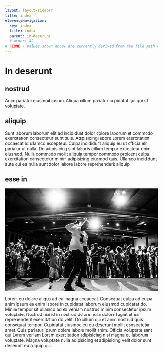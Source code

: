 ```yaml
---
layout: layout-sidebar
title: index
eleventyNavigation:
  key: index
  title: index
  parent: in-deserunt
  # order: 42
# FIXME - Values shown above are currently derived from the file path only, except order which is also commented out because it is optional. Correct as desired and delete comment(s).
---
```


# In deserunt

## nostrud

Anim pariatur eiusmod ipsum. Aliqua cillum pariatur cupidatat qui qui sit voluptate.

## aliquip

Sunt laborum laborum elit ad incididunt dolor dolore laborum et commodo exercitation consectetur sunt duis. Adipisicing labore Lorem exercitation occaecat id ullamco excepteur. Culpa incididunt aliquip eu ut officia elit pariatur ut nulla. Do adipisicing sint laboris cillum tempor excepteur enim eiusmod. Nulla commodo mollit aliquip tempor commodo proident culpa exercitation consectetur minim adipisicing eiusmod quis. Ullamco incididunt aute qui ea nulla sunt dolor labore labore reprehenderit aliquip.

## esse in

<img class="bordered" src="/static/images/bulksplash-bencollins-u2e5yxz_qQo.jpg" alt="bulksplash-bencollins-u2e5yxz_qQo.jpg" />

Lorem eu dolore aliqua ad ea magna occaecat. Consequat culpa ad culpa anim ipsum ea enim labore in cupidatat laborum eiusmod cupidatat do. Minim tempor sit ullamco ad ex veniam nostrud minim consectetur ipsum voluptate. Nostrud nisi id in nostrud dolore nulla dolore fugiat ut ea reprehenderit exercitation do velit. Do cillum qui et anim nostrud quis consequat tempor. Cupidatat eiusmod eu eu deserunt mollit consectetur amet. Quis pariatur ipsum dolore labore mollit anim. Officia voluptate sunt qui Lorem veniam Lorem exercitation adipisicing nisi magna eu laborum voluptate. Magna voluptate nulla adipisicing et adipisicing velit dolor sunt deserunt eu aliquip qui.